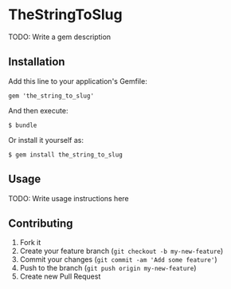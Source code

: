# TheStringToSlug

TODO: Write a gem description

## Installation

Add this line to your application's Gemfile:

    gem 'the_string_to_slug'

And then execute:

    $ bundle

Or install it yourself as:

    $ gem install the_string_to_slug

## Usage

TODO: Write usage instructions here

## Contributing

1. Fork it
2. Create your feature branch (`git checkout -b my-new-feature`)
3. Commit your changes (`git commit -am 'Add some feature'`)
4. Push to the branch (`git push origin my-new-feature`)
5. Create new Pull Request
